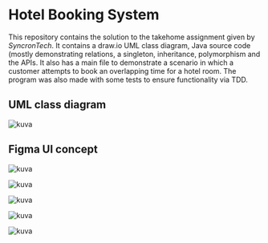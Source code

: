 # Hotel Booking System

This repository contains the solution to the takehome assignment given by _SyncronTech_. It contains a draw.io UML class diagram, 
Java source code (mostly demonstrating relations, a singleton, inheritance, polymorphism and the APIs. It also has a main file 
to demonstrate a scenario in which a customer attempts to book an overlapping time for a hotel room. The program was also made
with some tests to ensure functionality via TDD.

UML class diagram
---
![kuva](https://github.com/user-attachments/assets/70b7c356-c1ad-4be5-bd7e-bc8cc5e0d1aa)

Figma UI concept
---
![kuva](https://github.com/user-attachments/assets/5dd9dec4-88a9-473e-9bea-613bc388ccf2)

![kuva](https://github.com/user-attachments/assets/674fa1f5-2832-4617-a611-63eca78223b4)

![kuva](https://github.com/user-attachments/assets/46b161b7-9b31-47f7-b901-20c5b5cccc4e)

![kuva](https://github.com/user-attachments/assets/e52cde8c-bf33-4f6e-a27e-2ef4ff2f3275)

![kuva](https://github.com/user-attachments/assets/1883699f-f8de-4260-bc20-c39203d8ad6b)

